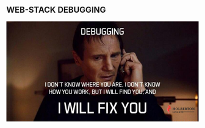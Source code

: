WEB-STACK DEBUGGING
------------------------------------

![MEME](https://github.com/Wanjiruwanjiku-tech/alx-system_engineering-devops/blob/master/procjectpics/debugging.jpg?raw=true)